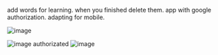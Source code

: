 add words for learning. when you finished delete them. app with google authorization. adapting for mobile.

![image](https://user-images.githubusercontent.com/92175747/189733342-81c37765-46ff-4ade-bf8f-487b759303e1.png)

![image](https://user-images.githubusercontent.com/92175747/189732759-6f396c96-f8bc-4259-a482-5554eedc3a39.png)
authorizated
![image](https://user-images.githubusercontent.com/92175747/189737685-41f7086e-3ea0-445c-9892-74ad99aa9cba.png)








